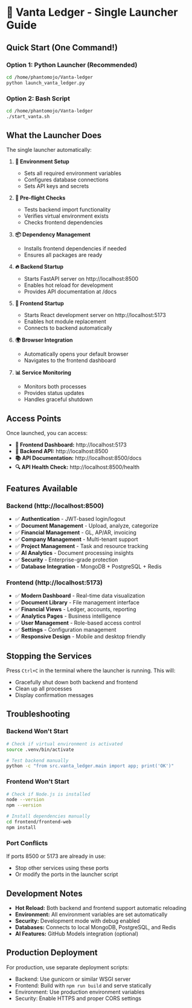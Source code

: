 # 🚀 Vanta Ledger - Single Launcher Guide

## Quick Start (One Command!)

### Option 1: Python Launcher (Recommended)
```bash
cd /home/phantomojo/Vanta-ledger
python launch_vanta_ledger.py
```

### Option 2: Bash Script
```bash
cd /home/phantomojo/Vanta-ledger
./start_vanta.sh
```

## What the Launcher Does

The single launcher automatically:

1. **🔧 Environment Setup**
   - Sets all required environment variables
   - Configures database connections
   - Sets API keys and secrets

2. **🧪 Pre-flight Checks**
   - Tests backend import functionality
   - Verifies virtual environment exists
   - Checks frontend dependencies

3. **📦 Dependency Management**
   - Installs frontend dependencies if needed
   - Ensures all packages are ready

4. **🔥 Backend Startup**
   - Starts FastAPI server on http://localhost:8500
   - Enables hot reload for development
   - Provides API documentation at /docs

5. **🎨 Frontend Startup**
   - Starts React development server on http://localhost:5173
   - Enables hot module replacement
   - Connects to backend automatically

6. **🌍 Browser Integration**
   - Automatically opens your default browser
   - Navigates to the frontend dashboard

7. **📊 Service Monitoring**
   - Monitors both processes
   - Provides status updates
   - Handles graceful shutdown

## Access Points

Once launched, you can access:

- **🎨 Frontend Dashboard:** http://localhost:5173
- **📡 Backend API:** http://localhost:8500
- **📚 API Documentation:** http://localhost:8500/docs
- **🔍 API Health Check:** http://localhost:8500/health

## Features Available

### Backend (http://localhost:8500)
- ✅ **Authentication** - JWT-based login/logout
- ✅ **Document Management** - Upload, analyze, categorize
- ✅ **Financial Management** - GL, AP/AR, invoicing
- ✅ **Company Management** - Multi-tenant support
- ✅ **Project Management** - Task and resource tracking
- ✅ **AI Analytics** - Document processing insights
- ✅ **Security** - Enterprise-grade protection
- ✅ **Database Integration** - MongoDB + PostgreSQL + Redis

### Frontend (http://localhost:5173)
- ✅ **Modern Dashboard** - Real-time data visualization
- ✅ **Document Library** - File management interface
- ✅ **Financial Views** - Ledger, accounts, reporting
- ✅ **Analytics Pages** - Business intelligence
- ✅ **User Management** - Role-based access control
- ✅ **Settings** - Configuration management
- ✅ **Responsive Design** - Mobile and desktop friendly

## Stopping the Services

Press `Ctrl+C` in the terminal where the launcher is running. This will:
- Gracefully shut down both backend and frontend
- Clean up all processes
- Display confirmation messages

## Troubleshooting

### Backend Won't Start
```bash
# Check if virtual environment is activated
source .venv/bin/activate

# Test backend manually
python -c "from src.vanta_ledger.main import app; print('OK')"
```

### Frontend Won't Start
```bash
# Check if Node.js is installed
node --version
npm --version

# Install dependencies manually
cd frontend/frontend-web
npm install
```

### Port Conflicts
If ports 8500 or 5173 are already in use:
- Stop other services using these ports
- Or modify the ports in the launcher script

## Development Notes

- **Hot Reload:** Both backend and frontend support automatic reloading
- **Environment:** All environment variables are set automatically
- **Security:** Development mode with debug enabled
- **Databases:** Connects to local MongoDB, PostgreSQL, and Redis
- **AI Features:** GitHub Models integration (optional)

## Production Deployment

For production, use separate deployment scripts:
- Backend: Use gunicorn or similar WSGI server
- Frontend: Build with `npm run build` and serve statically
- Environment: Use production environment variables
- Security: Enable HTTPS and proper CORS settings

